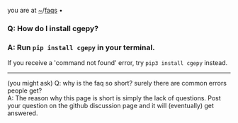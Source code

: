 you are at [~](https://cgepy.github.io)/[faqs](https://cgepy.github.io/faqs) • 

### **Q: How do I install cgepy?**
### A: Run `pip install cgepy` in your terminal.
If you receive a 'command not found' error, try `pip3 install cgepy` instead.

***
(you might ask)
Q: why is the faq so short? surely there are common errors people get?\
A: The reason why this page is short is simply the lack of questions. Post your question on the github discussion page and it will (eventually) get answered.